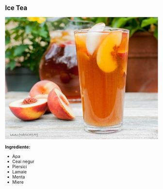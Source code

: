 ## Ice Tea

![Ice Tea](../imagini/ice%20tea.jpg)

**Ingrediente:**

- Apa
- Ceai negur
- Piersici
- Lamaie
- Menta
- Miere
